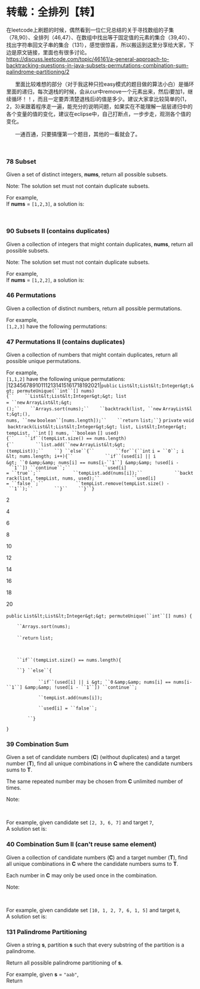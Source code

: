 # 转载：全排列【转】

在leetcode上刷题的时候，偶然看到一位仁兄总结的关于寻找数组的子集（78,90）、全排列（46,47）、在数组中找出等于固定值的元素的集合（39,40）、找出字符串回文子串的集合（131），感觉很惊喜，所以搬运到这里分享给大家，下边是原文链接，里面也有很多讨论。https://discuss.leetcode.com/topic/46161/a-general-approach-to-backtracking-questions-in-java-subsets-permutations-combination-sum-palindrome-partitioning/2

      里面比较难想的部分（对于我这种只捡easy模式的题目做的算法小白）是循环里面的递归，每次退栈的时候，会从cur中remove一个元素出来，然后i要加1，继续循环！！，而且一定要弄清楚退栈后i的值是多少。建议大家拿比较简单的{1，2，3}来跟着程序走一遍，能充分的说明问题，如果实在不能理解一层层递归中的各个变量的值的变化，建议在eclipse中，自己打断点，一步步走，观测各个值的变化。

      一通百通，只要搞懂第一个题目，其他的一看就会了。

 

### 78 Subset

Given a set of distinct integers, **nums**, return all possible subsets.

Note: The solution set must not contain duplicate subsets.

For example,<br/>
If **nums** = `[1,2,3]`, a solution is:

 

### 90 Subsets II (contains duplicates)

Given a collection of integers that might contain duplicates, **nums**, return all possible subsets.

Note: The solution set must not contain duplicate subsets.

For example,<br/>
If **nums** = `[1,2,2]`, a solution is:

### 46 Permutations 

Given a collection of distinct numbers, return all possible permutations.

For example,<br/>`[1,2,3]` have the following permutations:

### 47 Permutations II (contains duplicates) 

Given a collection of numbers that might contain duplicates, return all possible unique permutations.

For example,<br/>`[1,1,2]` have the following unique permutations:
|123456789101112131415161718192021|`public` `List&lt;List&lt;Integer&gt;&gt; permuteUnique(``int``[] nums) {``    ``List&lt;List&lt;Integer&gt;&gt; list = ``new` `ArrayList&lt;&gt;();``    ``Arrays.sort(nums);``    ``backtrack(list, ``new` `ArrayList&lt;&gt;(), nums, ``new` `boolean``[nums.length]);``    ``return` `list;``}` `private` `void` `backtrack(List&lt;List&lt;Integer&gt;&gt; list, List&lt;Integer&gt; tempList, ``int` `[] nums, ``boolean` `[] used){``    ``if``(tempList.size() == nums.length){``        ``list.add(``new` `ArrayList&lt;&gt;(tempList));``    ``} ``else``{``        ``for``(``int` `i = ``0``; i &lt; nums.length; i++){``            ``if``(used[i] || i &gt; ``0` `&amp;&amp; nums[i] == nums[i-``1``] &amp;&amp; !used[i - ``1``]) ``continue``;``            ``used[i] = ``true``;``            ``tempList.add(nums[i]);``            ``backtrack(list, tempList, nums, used);``            ``used[i] = ``false``;``            ``tempList.remove(tempList.size() - ``1``);``        ``}``    ``}``}`

2

4

6

8

10

12

14

16

18

20

`public` `List&lt;List&lt;Integer&gt;&gt; permuteUnique(``int``[] nums) {`

`    ``Arrays.sort(nums);`

`    ``return` `list;`

 

`    ``if``(tempList.size() == nums.length){`

`    ``} ``else``{`

`            ``if``(used[i] || i &gt; ``0` `&amp;&amp; nums[i] == nums[i-``1``] &amp;&amp; !used[i - ``1``]) ``continue``;`

`            ``tempList.add(nums[i]);`

`            ``used[i] = ``false``;`

`        ``}`

`}`

### 39 Combination Sum 

Given a set of candidate numbers (**C**) (without duplicates) and a target number (**T**), find all unique combinations in **C** where the candidate numbers sums to **T**.

The same repeated number may be chosen from **C** unlimited number of times.

Note:

 

For example, given candidate set `[2, 3, 6, 7]` and target `7`, <br/>
A solution set is: 

### 40 Combination Sum II (can't reuse same element) 

Given a collection of candidate numbers (**C**) and a target number (**T**), find all unique combinations in **C** where the candidate numbers sums to **T**.

Each number in **C** may only be used once in the combination.

Note:

 

For example, given candidate set `[10, 1, 2, 7, 6, 1, 5]` and target `8`, <br/>
A solution set is: 

### 131 Palindrome Partitioning

Given a string **s**, partition **s** such that every substring of the partition is a palindrome.

Return all possible palindrome partitioning of **s**.

For example, given **s** = `"aab"`,<br/>
Return

 
